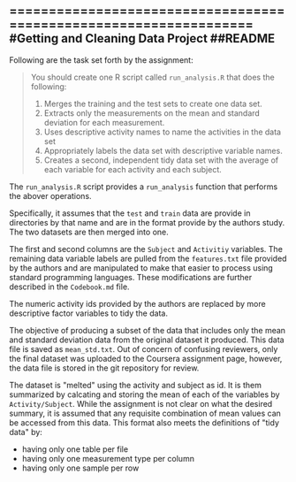==================================================================
#Getting and Cleaning Data Project
##README
------------------------------------------------------------------

Following are the task set forth by the assignment:
> You should create one R script called `run_analysis.R` that does the following:
> 1. Merges the training and the test sets to create one data set.
> 2. Extracts only the measurements on the mean and standard deviation for each measurement. 
> 3. Uses descriptive activity names to name the activities in the data set
> 4. Appropriately labels the data set with descriptive variable names. 
> 5. Creates a second, independent tidy data set with the average of each variable for each activity and each subject.

The `run_analysis.R` script provides a `run_analysis` function that performs the abover operations.

Specifically, it assumes that the `test` and `train` data are provide in directories by that name and are in the format provide by the authors study. The two datasets are then merged into one.

The first and second columns are the `Subject` and `Activitiy` variables. The remaining data variable labels are pulled from the `features.txt` file provided by the authors and are manipulated to make that easier to process using standard programming languages. These modifications are further described in the `Codebook.md` file.

The numeric activity ids provided by the authors are replaced by more descriptive factor variables to tidy the data.

The objective of producing a subset of the data that includes only the mean and standard deviation data from the original dataset it produced. This data file is saved as `mean_std.txt`. Out of concern of confusing reviewers, only the final dataset was uploaded to the Coursera assignment page, however, the data file is stored in the git repository for review.

The dataset is "melted" using the activity and subject as id. It is them summarized by calcating and storing the mean of each of the variables by `Activity/Subject`. While the assignment is not clear on what the desired summary, it is assumed that any requisite combination of mean values can be accessed from this data. This format also meets the definitions of "tidy data" by:
- having only one table per file
- having only one measurement type per column
- having only one sample per row
